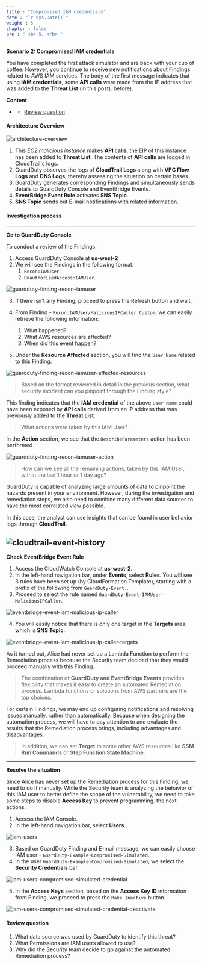 ```yaml
---
title : "Compromised IAM credentials"
date : "`r Sys.Date()`"
weight : 5
chapter : false
pre : " <b> 5. </b> "
---
```


**Scenario 2: Compromised IAM credentials**

You have completed the first attack simulator and are back with your cup of coffee. However, you continue to receive new notifications about Findings related to AWS IAM services. The body of the first message indicates that using **IAM credentials**, some **API calls** were made from the IP address that was added to the **Threat List** (in this post). before).

**Content**
- [](#)
    - [Review question](#review-question)

#### Architecture Overview
![architecture-overview](/images/5-architecture-overview.png?featherlight=false&width=60pc)

1. This *EC2 malicious instance* makes **API calls**, the EIP of this instance has been added to **Threat List**. The contents of **API calls** are logged in CloudTrail's logs.
2. GuardDuty observes the logs of **CloudTrail Logs** along with **VPC Flow Logs** and **DNS Logs**, thereby assessing the situation on certain bases.
3. GuardDuty generates corresponding Findings and simultaneously sends details to GuardDuty Console and EventBridge Events.
4. **EventBridge Event Rule** activates **SNS Topic**.
5. **SNS Topic** sends out E-mail notifications with related information.

#### Investigation process

---

**Go to GuardDuty Console**

To conduct a review of the Findings:
1. Access GuardDuty Console at **us-west-2**
2. We will see the Findings in the following format.
   1. `Recon:IAMUser`.
   2. `UnauthorizedAccess:IAMUser`.

![guardduty-finding-recon-iamuser](/images/5-guardduty-findings.png?featherlight=false&width=90pc)

3. If there isn't any Finding, proceed to press the Refresh button and wait.
4. From Finding - `Recon:IAMUser/MaliciousIPCaller.Custom`, we can easily retrieve the following information:
   1. What happened?
   2. What AWS resources are affected?
   3. When did this event happen?

5. Under the **Resource Affected** section, you will find the `User Name` related to this Finding.

![guardduty-finding-recon-iamuser-affected-resources](/images/5-guardduty-finding-recon-iamuser-affected-resources.png?featherlight=false&width=90pc)

> Based on the format reviewed in detail in the previous section, what security incident can you pinpoint through the Finding style?

This finding indicates that the **IAM credential** of the above `User Name` could have been exposed by **API calls** derived from an IP address that was previously added to the **Threat List**.

> What actions were taken by this IAM User?

In the **Action** section, we see that the `DescribeParameters` action has been performed.

![guardduty-finding-recon-iamuser-action](/images/5-guardduty-finding-recon-iamuser-action.png?featherlight=false&width=90pc)

> How can we see all the remaining actions, taken by this IAM User, within the last 1 hour or 1 day ago?

GuardDuty is capable of analyzing large amounts of data to pinpoint the hazards present in your environment. However, during the investigation and remediation steps, we also need to combine many different data sources to have the most correlated view possible.

In this case, the analyst can use insights that can be found in user behavior logs through **CloudTrail**.

![cloudtrail-event-history](/images/5-cloudtrail-event-history.png?featherlight=false&width=90pc)
---

**Check EventBridge Event Rule**

1. Access the CloudWatch Console at **us-west-2**.
2. In the left-hand navigation bar, under **Events**, select **Rules**. You will see 3 rules have been set up (by CloudFormation Template), starting with a prefix of the following from `GuardDuty-Event.`.
3. Proceed to select the rule named `GuardDuty-Event-IAMUser-MaliciousIPCaller`.

![eventbridge-event-iam-malicious-ip-caller](/images/5-eventbridge-event-iam-malicious-ip-caller.png?featherlight=false&width=90pc)

4. You will easily notice that there is only one target in the **Targets** area, which is **SNS Topic**.

![eventbridge-event-iam-malicious-ip-caller-targets](/images/5-eventbridge-event-iam-malicious-ip-caller-targets.png?featherlight=false&width=90pc)

As it turned out, Alice had never set up a Lambda Function to perform the Remediation process because the Security team decided that they would proceed manually with this Finding.

> The combination of **GuardDuty and EventBridge Events** provides flexibility that makes it easy to create an automated Remediation process. Lambda functions or solutions from AWS partners are the top choices.

For certain Findings, we may end up configuring notifications and resolving issues manually, rather than automatically. Because when designing the automation process, we will have to pay attention to and evaluate the results that the Remediation process brings, including advantages and disadvantages.

> In addition, we can set **Target** to some other AWS resources like **SSM Run Commands** or **Step Function State Machine**.

---

**Resolve the situation**

Since Alice has never set up the Remediation process for this Finding, we need to do it manually. While the Security team is analyzing the behavior of this IAM user to better define the scope of the vulnerability, we need to take some steps to disable **Access Key** to prevent programming. the next actions.
1. Access the IAM Console.
2. In the left-hand navigation bar, select **Users**.

![iam-users](/images/5-iam-users.png?width=90pc)

3. Based on GuardDuty Finding and E-mail message, we can easily choose IAM user - `GuardDuty-Example-Compromised-Simulated`.
4. In the user `GuardDuty-Example-Compromised-Simulated`, we select the **Security Credentials** bar.

![iam-users-compromised-simulated-credential](/images/5-iam-users-compromised-simulated-credential.png?featherlight=false&width=90pc)

5. In the **Access Keys** section, based on the **Access Key ID** information from Finding, we proceed to press the `Make Inactive` button.

![iam-users-compromised-simulated-credential-deactivate](/images/5-iam-users-compromised-simulated-credential-deactivate.png?featherlight=false&width=90pc)

#### Review question
1. What data source was used by GuardDuty to identify this threat?
2. What Permissions are IAM users allowed to use?
3. Why did the Security team decide to go against the automated Remediation process?